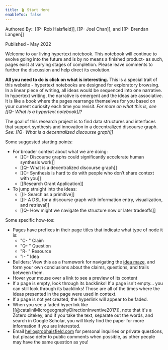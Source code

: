 ```yaml
---
title: 🪴 Start Here
enableToc: false
---
```

Authored By:: [[P- Rob Haisfield]], [[P- Joel Chan]], and [[P- Brendan Langen]]

Published - May 2022

Welcome to our living hypertext notebook. This notebook will continue to evolve going into the future and is by no means a finished product- as such, pages exist at varying stages of completion. Please leave comments to further the discussion and help direct its evolution.

**All you need to do is click on what is interesting.** This is a special trait of this website - hypertext notebooks are designed for exploratory browsing. In a linear piece of writing, all ideas would be sequenced into one narrative. In hypertext writing, the narrative is emergent and the ideas are associative. It is like a book where the pages rearrange themselves for you based on your current curiosity each time you revisit. *For more on what this is, see [[Q- What is a hypertext notebook]]?*  

The goal of this research project is to find data structures and interfaces that support synthesis and innovation in a decentralized discourse graph. *See: [[Q- What is a decentralized discourse graph]]*

Some suggested starting points:
- For broader context about what we are doing:
	- [[C- Discourse graphs could significantly accelerate human synthesis work]]
	- [[Q- What is a decentralized discourse graph]]
	- [[C- Synthesis is hard to do with people who don’t share context with you]]
	- [[Research Grant Application]]
- To jump straight into the ideas:
	- [[I- Search as a primitive]]
	- [[I- A DSL for a discourse graph with information entry, visualization, and retrieval]]
	- [[Q- How might we navigate the structure now or later tradeoffs]]

Some specific how-tos:
- Pages have prefixes in their page titles that indicate what type of node it is:
	- "C- " Claim
	- "Q- " Question
	- "R- " Resource
	- "I- " Idea
- Builders: View this as a framework for navigating the [idea maze](https://cdixon.org/2013/08/04/the-idea-maze), and form your own conclusions about the claims, questions, and trails between them.
- Hover your mouse over a link to see a preview of its content
- If a page is empty, look through its backlinks! If a page isn't empty... you can still look through its backlinks! Those are all of the times where the ideas presented in the page were used in context.
- If a page is not yet created, the hyperlink will appear to be faded.
- When you see a faded hyperlink like [[@cataliniMicrogeographyDirectionInventive2017]], note that it's a Zotero citekey, and if you take the text, separate out the words, and search in Google Scholar, you will likely find the paper for more information if you are interested.
- Email hello@robhaisfield.com for personal inquiries or private questions, but please defer to public comments when possible, as other people may have the same question as you!

